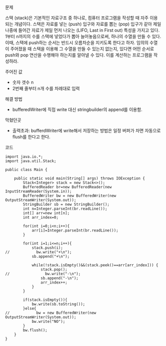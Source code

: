 문제

스택 (stack)은 기본적인 자료구조 중 하나로, 컴퓨터 프로그램을 작성할 때 자주 이용되는 개념이다. 스택은 자료를 넣는 (push) 입구와 자료를 뽑는 (pop) 입구가 같아 제일 나중에 들어간 자료가 제일 먼저 나오는 (LIFO, Last in First out) 특성을 가지고 있다.
1부터 n까지의 수를 스택에 넣었다가 뽑아 늘어놓음으로써, 하나의 수열을 만들 수 있다. 이때, 스택에 push하는 순서는 반드시 오름차순을 지키도록 한다고 하자. 임의의 수열이 주어졌을 때 스택을 이용해 그 수열을 만들 수 있는지 없는지, 있다면 어떤 순서로 push와 pop 연산을 수행해야 하는지를 알아낼 수 있다. 이를 계산하는 프로그램을 작성하라.

주어진 값
- 숫자 갯수 n
- 2번째 줄부터 n개 수를 차례대로 입력

해결 방법
- bufferedWriter에 직접 write 대신 stringbuilder의 append를 이용함.

막혔던곳
- 출력초과: bufferdWriter에 write해서 저장하는 방법은 일정 버퍼가 차면 자동으로 flush를 한다고 한다.

코드
```
import java.io.*;
import java.util.Stack;

public class Main {

    public static void main(String[] args) throws IOException {
        Stack<Integer> stack = new Stack<>();
        BufferedReader br=new BufferedReader(new InputStreamReader(System.in));
        BufferedWriter bw = new BufferedWriter(new OutputStreamWriter(System.out));
        StringBuilder sb = new StringBuilder();
        int n=Integer.parseInt(br.readLine());
        int[] arr=new int[n];
        int arr_index=0;

        for(int i=0;i<n;i++){
            arr[i]=Integer.parseInt(br.readLine());
        }

        for(int i=1;i<=n;i++){
            stack.push(i);
//            bw.write("+\n");
            sb.append("+\n");

            while(!stack.isEmpty()&&(stack.peek()==arr[arr_index])) {
                stack.pop();
//                bw.write("-\n");
                sb.append("-\n");
                arr_index++;
            }
        }

        if(stack.isEmpty()){
            bw.write(sb.toString());
        }else{
//            bw = new BufferedWriter(new OutputStreamWriter(System.out));
            bw.write("NO");
        }
        bw.flush();
    }
}
```
